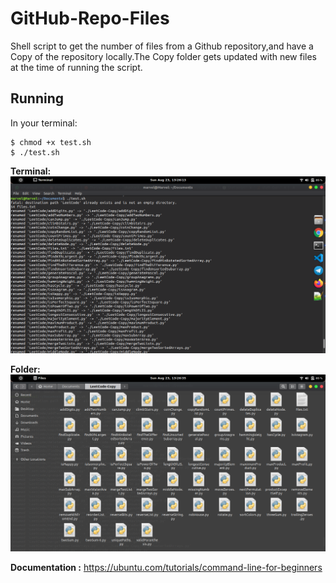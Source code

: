 # GitHub-Repo-Files

Shell script to get the number of files from a Github repository,and have a Copy of the repository locally.The Copy folder gets updated with new files at the time of running the script.

## Running 
In your terminal:
```
$ chmod +x test.sh
$ ./test.sh
```

**Terminal:**
![Terminal](terminal.png)

**Folder:**
![Folder](folder_snapshot.png)

**Documentation :** https://ubuntu.com/tutorials/command-line-for-beginners 
